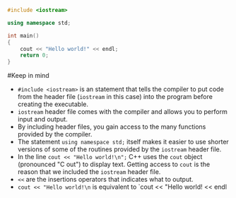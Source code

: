 ```cpp
#include <iostream>

using namespace std;

int main()
{
    cout << "Hello world!" << endl;
    return 0;
}
```

#Keep in mind
- `#include <iostream>` is an statement that tells the compiler to put code from the header file (`iostream` in this case) into the program before creating the executable.
- `iostream` header file comes with the compiler and allows you to perform input and output.
- By including header files, you gain access to the many functions provided by the compiler.
- The statement `using namespace std;` itself makes it easier to use shorter versions of some of the routines provided by the `iostream` header file.
- In the line `cout << "Hello world!\n";` C++ uses the `cout` object (pronounced "C out") to display text. Getting access to `cout` is the reason that we included the `iostream` header file.
- `<<` are the insertions operators that indicates what to output.
- `cout << "Hello world!\n` is equivalent to `cout << "Hello world! << endl

